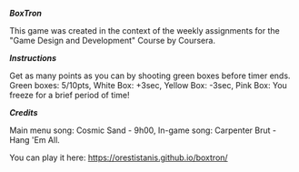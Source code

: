 
***BoxTron***

This game was created in the context of the weekly assignments for the "Game Design and Development" Course by Coursera.

***Instructions*** 

Get as many points as you can by shooting green boxes before timer ends. 
Green boxes: 5/10pts, White Box: +3sec, Yellow Box: -3sec, Pink Box: You freeze for a brief period of time!

***Credits***

Main menu song: Cosmic Sand - 9h00, In-game song: Carpenter Brut - Hang 'Em All.

You can play it here: https://orestistanis.github.io/boxtron/
